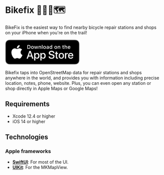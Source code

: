 # Bikefix 🚴‍♀️📍🗺

BikeFix is the easiest way to find nearby bicycle repair stations and shops on your iPhone when you're on the trail!

[![Download on the App Store](media/app-store-badge.svg)](https://apps.apple.com/us/app/id1481291926)

Bikefix taps into OpenStreetMap data for repair stations and shops anywhere in the world, and provides you with information including precise location, notes, phone, website. Plus, you can even open any station or shop directly in Apple Maps or Google Maps!

## Requirements

* Xcode 12.4 or higher
* iOS 14 or higher

## Technologies

### Apple frameworks

* **[SwiftUI](https://developer.apple.com/xcode/swiftui/)**: For most of the UI.
* **[UIKit](https://developer.apple.com/documentation/uikit)**: For the MKMapView.
